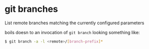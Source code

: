 # git branches

List remote branches matching the currently configured parameters

boils doesn to an invocation of `git branch` looking something like:

```sh
$ git branch -a -l <remote>/[branch-prefix]*
```
